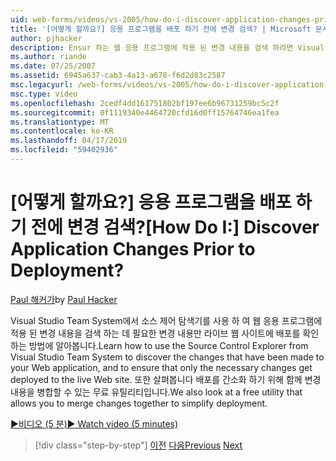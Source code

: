 ```yaml
---
uid: web-forms/videos/vs-2005/how-do-i-discover-application-changes-prior-to-deployment
title: '[어떻게 할까요?] 응용 프로그램을 배포 하기 전에 변경 검색? | Microsoft 문서'
author: pjhacker
description: Ensur 하는 웹 응용 프로그램에 적용 된 변경 내용을 검색 하려면 Visual Studio Team System에서 소스 제어 탐색기를 사용 하는 방법 알아보기...
ms.author: riande
ms.date: 07/25/2007
ms.assetid: 6945a637-cab3-4a13-a678-f6d2d83c2587
msc.legacyurl: /web-forms/videos/vs-2005/how-do-i-discover-application-changes-prior-to-deployment
msc.type: video
ms.openlocfilehash: 2cedf4dd161751802bf197ee6b96731259bc5c2f
ms.sourcegitcommit: 0f1119340e4464720cfd16d0ff15764746ea1fea
ms.translationtype: MT
ms.contentlocale: ko-KR
ms.lasthandoff: 04/17/2019
ms.locfileid: "59402936"
---
```

# <a name="how-do-i-discover-application-changes-prior-to-deployment"></a><span data-ttu-id="3bf1e-104">[어떻게 할까요?] 응용 프로그램을 배포 하기 전에 변경 검색?</span><span class="sxs-lookup"><span data-stu-id="3bf1e-104">[How Do I:] Discover Application Changes Prior to Deployment?</span></span>

<span data-ttu-id="3bf1e-105">[Paul 해커가](https://github.com/pjhacker)</span><span class="sxs-lookup"><span data-stu-id="3bf1e-105">by [Paul Hacker](https://github.com/pjhacker)</span></span>

<span data-ttu-id="3bf1e-106">Visual Studio Team System에서 소스 제어 탐색기를 사용 하 여 웹 응용 프로그램에 적용 된 변경 내용을 검색 하는 데 필요한 변경 내용만 라이브 웹 사이트에 배포를 확인 하는 방법에 알아봅니다.</span><span class="sxs-lookup"><span data-stu-id="3bf1e-106">Learn how to use the Source Control Explorer from Visual Studio Team System to discover the changes that have been made to your Web application, and to ensure that only the necessary changes get deployed to the live Web site.</span></span> <span data-ttu-id="3bf1e-107">또한 살펴봅니다 배포를 간소화 하기 위해 함께 변경 내용을 병합할 수 있는 무료 유틸리티입니다.</span><span class="sxs-lookup"><span data-stu-id="3bf1e-107">We also look at a free utility that allows you to merge changes together to simplify deployment.</span></span>

[<span data-ttu-id="3bf1e-108">&#9654;비디오 (5 분)</span><span class="sxs-lookup"><span data-stu-id="3bf1e-108">&#9654; Watch video (5 minutes)</span></span>](https://channel9.msdn.com/Blogs/ASP-NET-Site-Videos/how-do-i-discover-application-changes-prior-to-deployment)

> [!div class="step-by-step"]
> <span data-ttu-id="3bf1e-109">[이전](how-do-i-publish-and-analyze-test-results.md)
> [다음](how-do-i-implement-continuous-integration-with-team-foundation.md)</span><span class="sxs-lookup"><span data-stu-id="3bf1e-109">[Previous](how-do-i-publish-and-analyze-test-results.md)
[Next](how-do-i-implement-continuous-integration-with-team-foundation.md)</span></span>

